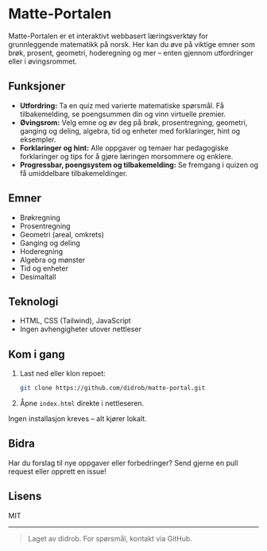 # Matte-Portalen

Matte-Portalen er et interaktivt webbasert læringsverktøy for grunnleggende matematikk på norsk. Her kan du øve på viktige emner som brøk, prosent, geometri, hoderegning og mer – enten gjennom utfordringer eller i øvingsrommet.

## Funksjoner

- **Utfordring:** Ta en quiz med varierte matematiske spørsmål. Få tilbakemelding, se poengsummen din og vinn virtuelle premier.
- **Øvingsrom:** Velg emne og øv deg på brøk, prosentregning, geometri, ganging og deling, algebra, tid og enheter med forklaringer, hint og eksempler.
- **Forklaringer og hint:** Alle oppgaver og temaer har pedagogiske forklaringer og tips for å gjøre læringen morsommere og enklere.
- **Progressbar, poengsystem og tilbakemelding:** Se fremgang i quizen og få umiddelbare tilbakemeldinger.

## Emner

- Brøkregning
- Prosentregning
- Geometri (areal, omkrets)
- Ganging og deling
- Hoderegning
- Algebra og mønster
- Tid og enheter
- Desimaltall

## Teknologi

- HTML, CSS (Tailwind), JavaScript
- Ingen avhengigheter utover nettleser

## Kom i gang

1. Last ned eller klon repoet:
   ```sh
   git clone https://github.com/didrob/matte-portal.git
   ```
2. Åpne `index.html` direkte i nettleseren.

Ingen installasjon kreves – alt kjører lokalt.

## Bidra

Har du forslag til nye oppgaver eller forbedringer? Send gjerne en pull request eller opprett en issue!

## Lisens

MIT

---

> Laget av didrob. For spørsmål, kontakt via GitHub.